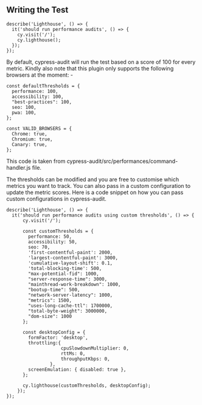 ## Writing the Test
```
describe('Lighthouse', () => {
  it('should run performance audits', () => {
    cy.visit('/');
    cy.lighthouse();
  });
});
```

By default, cypress-audit will run the test based on a score of 100 for every metric. Kindly also note that this plugin only supports the following browsers at the moment: -
```
const defaultThresholds = {
  performance: 100,
  accessibility: 100,
  "best-practices": 100,
  seo: 100,
  pwa: 100,
};

const VALID_BROWSERS = {
  Chrome: true,
  Chromium: true,
  Canary: true,
};
```

This code is taken from cypress-audit/src/performances/command-handler.js file.

The thresholds can be modified and you are free to customise which metrics you want to track. You can also pass in a custom configuration to update the metric scores. Here is a code snippet on how you can pass custom configurations in cypress-audit.

```
describe('Lighthouse', () => {
  it('should run performance audits using custom thresholds', () => {
      cy.visit('/');

      const customThresholds = {
        performance: 50,
        accessibility: 50,
        seo: 70,
        'first-contentful-paint': 2000,
        'largest-contentful-paint': 3000,
        'cumulative-layout-shift': 0.1,
        'total-blocking-time': 500,
        "max-potential-fid": 1000,
        "server-response-time": 3000,
        "mainthread-work-breakdown": 1000,
        "bootup-time": 500,
        "network-server-latency": 1000,
        "metrics": 1500,
        "uses-long-cache-ttl": 1700000,
        "total-byte-weight": 3000000,
        "dom-size": 1000
      };

      const desktopConfig = {
        formFactor: 'desktop',
        throttling:{
                    cpuSlowdownMultiplier: 0,
                    rttMs: 0,
                    throughputKbps: 0,
                },
        screenEmulation: { disabled: true },
      };

      cy.lighthouse(customThresholds, desktopConfig);
    });
});
```